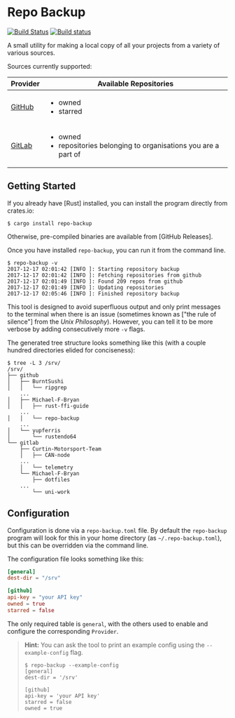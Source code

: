 # Repo Backup

[![Build Status](https://travis-ci.org/Michael-F-Bryan/repo-backup.svg?branch=master)](https://travis-ci.org/Michael-F-Bryan/repo-backup)
[![Build status](https://ci.appveyor.com/api/projects/status/9ik2qiov3l2buyqd?svg=true)](https://ci.appveyor.com/project/Michael-F-Bryan/repo-backup)


A small utility for making a local copy of all your projects from a variety
of various sources.

Sources currently supported:

<table>
    <thead>
        <tr>
            <th>Provider</th>
            <th>Available Repositories</th>
        </tr>
    </thead>
    <tbody>
        <tr>
            <td>
                <a href="https://github.com"/>GitHub</a>
            </td>
            <td>
                <ul>
                    <li>owned</li>
                    <li>starred</li>
                </ul>
            </td>
        </tr>
        <tr>
            <td>
                <a href="https://about.gitlab.com"/>GitLab</a>
            </td>
            <td>
                <ul>
                    <li>owned</li>
                    <li>repositories belonging to organisations you are a part of</li>
                </ul>
            </td>
        </tr>
    </tbody>
</table>


## Getting Started

If you already have [Rust] installed, you can install the program directly from
crates.io:

```
$ cargo install repo-backup
```

Otherwise, pre-compiled binaries are available from [GitHub Releases].

Once you have installed `repo-backup`, you can run it from the command line.

```
$ repo-backup -v
2017-12-17 02:01:42 [INFO ]: Starting repository backup
2017-12-17 02:01:42 [INFO ]: Fetching repositories from github
2017-12-17 02:01:49 [INFO ]: Found 209 repos from github
2017-12-17 02:01:49 [INFO ]: Updating repositories
2017-12-17 02:05:46 [INFO ]: Finished repository backup
```

This tool is designed to avoid superfluous output and only print messages to
the terminal when there is an issue (sometimes known as ["the rule of silence"]
from the *Unix Philosophy*). However, you can tell it to be more verbose by
adding consecutively more `-v` flags.

The generated tree structure looks something like this (with a couple hundred
directories elided for conciseness):

```
$ tree -L 3 /srv/
/srv/
├── github
│   ├── BurntSushi
│   │   └── ripgrep
    ...
│   ├── Michael-F-Bryan
│   │   ├── rust-ffi-guide
    ...
│   │   └── repo-backup
    ...
│   └── yupferris
│       └── rustendo64
└── gitlab
    ├── Curtin-Motorsport-Team
    │   ├── CAN-node
    ...
    │   └── telemetry
    └── Michael-F-Bryan
        ├── dotfiles
    ...
        └── uni-work
```


## Configuration

Configuration is done via a `repo-backup.toml` file. By default the
`repo-backup` program will look for this in your home directory (as
`~/.repo-backup.toml`), but this can be overridden via the command line.

The configuration file looks something like this:

```toml
[general]
dest-dir = "/srv"

[github]
api-key = "your API key"
owned = true
starred = false
```

The only required table is `general`, with the others used to enable and
configure the corresponding `Provider`.

> **Hint:** You can ask the tool to print an example config using the 
> `--example-config` flag.
> 
> ```
> $ repo-backup --example-config
> [general]
> dest-dir = '/srv'
> 
> [github]
> api-key = 'your API key'
> starred = false
> owned = true
> ```
